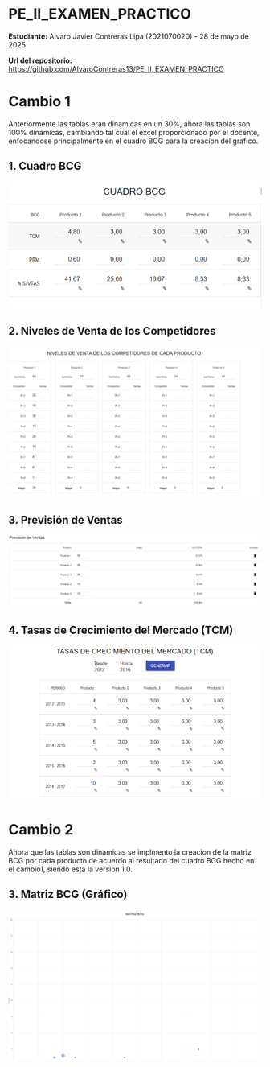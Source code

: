 # PE_II_EXAMEN_PRACTICO
**Estudiante:** Alvaro Javier Contreras Lipa (2021070020) - 28 de mayo de 2025
<br>

**Url del repositorio:** https://github.com/AlvaroContreras13/PE_II_EXAMEN_PRACTICO


# Cambio 1
Anteriormente las tablas eran dinamicas en un 30%, ahora las tablas son 100% dinamicas, cambiando tal cual el excel proporcionado por el docente, enfocandose principalmente en el cuadro BCG para la creacion del grafico.

## 1. Cuadro BCG
![Cuadro BCG](media/BCG.PNG)

## 2. Niveles de Venta de los Competidores
![Competidores](media/Competidores.PNG)

## 3. Previsión de Ventas
![Previsión de Ventas](media/PrevisionVentas.PNG)

## 4. Tasas de Crecimiento del Mercado (TCM)
![TCM](media/TCM.PNG)


# Cambio 2
Ahora que las tablas son dinamicas se implmento la creacion de la matriz BCG por cada producto de acuerdo al resultado del cuadro BCG hecho en el cambio1, siendo esta la version 1.0.
## 3. Matriz BCG (Gráfico)
![Matriz BCG](media/matrizbcg.PNG)

